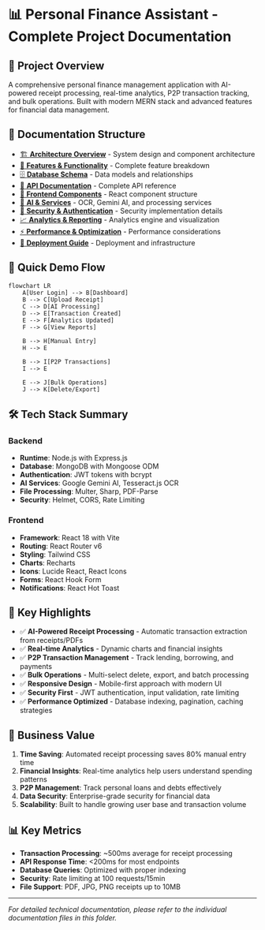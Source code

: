 # 📊 Personal Finance Assistant - Complete Project Documentation

## 🎯 Project Overview

A comprehensive personal finance management application with AI-powered receipt processing, real-time analytics, P2P transaction tracking, and bulk operations. Built with modern MERN stack and advanced features for financial data management.

## 📁 Documentation Structure

- [🏗️ **Architecture Overview**](./01-architecture.md) - System design and component architecture
- [🚀 **Features & Functionality**](./02-features.md) - Complete feature breakdown
- [🗄️ **Database Schema**](./03-database-schema.md) - Data models and relationships
- [🔌 **API Documentation**](./04-api-endpoints.md) - Complete API reference
- [🎨 **Frontend Components**](./05-frontend-architecture.md) - React component structure
- [🤖 **AI & Services**](./06-ai-services.md) - OCR, Gemini AI, and processing services
- [🔐 **Security & Authentication**](./07-security.md) - Security implementation details
- [📈 **Analytics & Reporting**](./08-analytics.md) - Analytics engine and visualization
- [⚡ **Performance & Optimization**](./09-performance.md) - Performance considerations
- [🚀 **Deployment Guide**](./10-deployment.md) - Deployment and infrastructure

## 🎥 Quick Demo Flow

```mermaid
flowchart LR
    A[User Login] --> B[Dashboard]
    B --> C[Upload Receipt]
    C --> D[AI Processing]
    D --> E[Transaction Created]
    E --> F[Analytics Updated]
    F --> G[View Reports]
    
    B --> H[Manual Entry]
    H --> E
    
    B --> I[P2P Transactions]
    I --> E
    
    E --> J[Bulk Operations]
    J --> K[Delete/Export]
```

## 🛠️ Tech Stack Summary

### Backend
- **Runtime**: Node.js with Express.js
- **Database**: MongoDB with Mongoose ODM
- **Authentication**: JWT tokens with bcrypt
- **AI Services**: Google Gemini AI, Tesseract.js OCR
- **File Processing**: Multer, Sharp, PDF-Parse
- **Security**: Helmet, CORS, Rate Limiting

### Frontend
- **Framework**: React 18 with Vite
- **Routing**: React Router v6
- **Styling**: Tailwind CSS
- **Charts**: Recharts
- **Icons**: Lucide React, React Icons
- **Forms**: React Hook Form
- **Notifications**: React Hot Toast

## 🌟 Key Highlights

- ✅ **AI-Powered Receipt Processing** - Automatic transaction extraction from receipts/PDFs
- ✅ **Real-time Analytics** - Dynamic charts and financial insights
- ✅ **P2P Transaction Management** - Track lending, borrowing, and payments
- ✅ **Bulk Operations** - Multi-select delete, export, and batch processing
- ✅ **Responsive Design** - Mobile-first approach with modern UI
- ✅ **Security First** - JWT authentication, input validation, rate limiting
- ✅ **Performance Optimized** - Database indexing, pagination, caching strategies

## 🎯 Business Value

1. **Time Saving**: Automated receipt processing saves 80% manual entry time
2. **Financial Insights**: Real-time analytics help users understand spending patterns
3. **P2P Management**: Track personal loans and debts effectively
4. **Data Security**: Enterprise-grade security for financial data
5. **Scalability**: Built to handle growing user base and transaction volume

## 📊 Key Metrics

- **Transaction Processing**: ~500ms average for receipt processing
- **API Response Time**: <200ms for most endpoints
- **Database Queries**: Optimized with proper indexing
- **Security**: Rate limiting at 100 requests/15min
- **File Support**: PDF, JPG, PNG receipts up to 10MB

---

*For detailed technical documentation, please refer to the individual documentation files in this folder.*